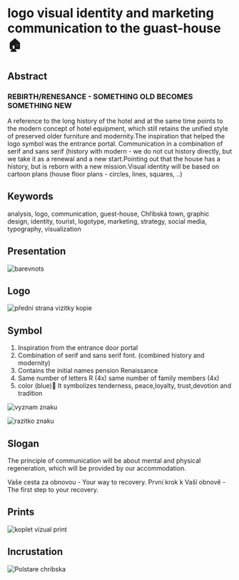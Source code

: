 # logo visual identity and marketing communication to the guast-house🏠

## Abstract
### REBIRTH/RENESANCE - SOMETHING OLD BECOMES SOMETHING NEW
A reference to the long history of the hotel and at the same time points to the modern concept of hotel equipment, which still retains the unified style of preserved older furniture and modernity.The inspiration that helped the logo symbol was the entrance portal.
Communication in a combination of serif and sans serif (history with modern - we do not cut history directly, but we take it as a renewal and a new start.Pointing out that the house has a history, but is reborn with a new mission.Visual identity will be based on cartoon plans (house floor plans - circles, lines, squares, ..)

## Keywords

analysis, logo, communication, guest-house, Chřibská town, graphic design, identity, tourist, logotype, marketing, strategy, social media, typography, visualization

## Presentation

![barevnots](https://user-images.githubusercontent.com/79570995/162843336-72569a2d-8b13-47db-909d-32d62d36d470.jpg)


## Logo
![přední strana vizitky kopie](https://user-images.githubusercontent.com/79570995/162841480-cf6d25b4-84b2-482e-8489-931fb87554bb.jpg)

## Symbol

1.  Inspiration from the entrance
door portal
2. Combination of serif and
sans serif font.
(combined history and modernity)
3. Contains the initial
names pension Renaissance
4. Same number of letters R (4x)
same number of family members (4x)
5. color (blue)💙
It symbolizes tenderness, peace,loyalty, trust,devotion and tradition

![vyznam znaku](https://user-images.githubusercontent.com/79570995/162843668-749467b7-d124-4f90-9a80-f12dd1b6c167.jpg)

![razitko znaku](https://user-images.githubusercontent.com/79570995/162841590-f9c90c92-09c8-438e-8b40-4db2b3108c61.jpg)


## Slogan

The principle of communication will be about mental and physical regeneration, which will be provided by our accommodation.

Vaše cesta za obnovou - Your way to recovery.
První krok k Vaší obnově - The first step to your recovery.

## Prints
![koplet vizual print ](https://user-images.githubusercontent.com/79570995/162840988-a11b8dca-f009-45bf-a6ab-2bf2f03b95e6.jpg)


## Incrustation
![Polstare chribska](https://user-images.githubusercontent.com/79570995/162841381-f4cf3dff-138a-4699-877e-b1eca37d482a.jpg)

